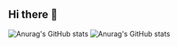 ## Hi there 👋

<!--
**chem-help/chem-help** is a ✨ _special_ ✨ repository because its `README.md` (this file) appears on your GitHub profile.

Here are some ideas to get you started:

- 🔭 I’m currently working on ...
- 🌱 I’m currently learning ...
- 👯 I’m looking to collaborate on ...
- 🤔 I’m looking for help with ...
- 💬 Ask me about ...
- 📫 How to reach me: ...
- 😄 Pronouns: ...
- ⚡ Fun fact: ...
-->
![Anurag's GitHub stats](https://github-readme-stats.vercel.app/api?username=catdogdonkey&show_icons=true&theme=&hide_border)
![Anurag's GitHub stats](https://github-readme-stats.vercel.app/api?username=chem-help&show_icons=true&theme=transparent&hide_border)
